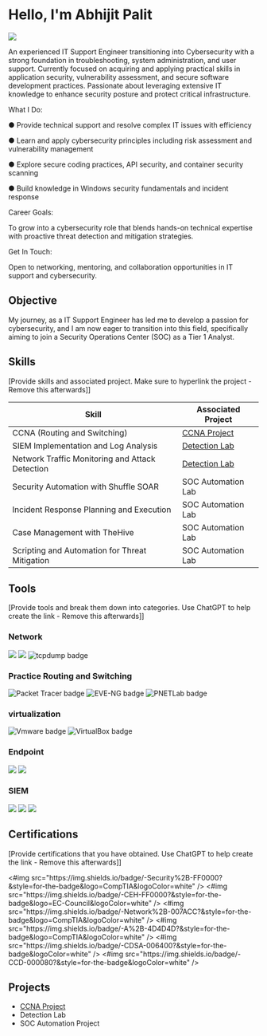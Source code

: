# Hello, I'm Abhijit Palit
<a href="https://linkedin.com/in/abhijit-palit-8b494237b/"><img src="https://img.shields.io/badge/-LinkedIn-0072b1?&style=for-the-badge&logo=linkedin&logoColor=white" /></a>

An experienced IT Support Engineer transitioning into Cybersecurity with a strong foundation in troubleshooting, system administration, and user support. Currently focused on acquiring and applying practical skills in application security, vulnerability assessment, and secure software development practices. Passionate about leveraging extensive IT knowledge to enhance security posture and protect critical infrastructure.

What I Do:

● Provide technical support and resolve complex IT issues with efficiency

● Learn and apply cybersecurity principles including risk assessment and vulnerability management

● Explore secure coding practices, API security, and container security scanning

● Build knowledge in Windows security fundamentals and incident response

Career Goals:

To grow into a cybersecurity role that blends hands-on technical expertise with proactive threat detection and mitigation strategies.

Get In Touch:

Open to networking, mentoring, and collaboration opportunities in IT support and cybersecurity.

## Objective

My journey, as a IT Support Engineer has led me to develop a passion for cybersecurity, and I am now eager to transition into this field, specifically aiming to join a Security Operations Center (SOC) as a Tier 1 Analyst.

## Skills
[Provide skills and associated project. Make sure to hyperlink the project - Remove this afterwards]]

| Skill                                         | Associated Project         |
|-----------------------------------------------|----------------------------|
| CCNA (Routing and Switching)          | <a href="https://github.com/HellowWorldMirth/CCNA-Project/tree/main">CCNA Project</a>|
| SIEM Implementation and Log Analysis          | <a href="https://google.com">Detection Lab</a>|
| Network Traffic Monitoring and Attack Detection | <a href="https://google.com">Detection Lab</a>|
| Security Automation with Shuffle SOAR         | SOC Automation Lab|
| Incident Response Planning and Execution      | SOC Automation Lab|
| Case Management with TheHive                  | SOC Automation Lab|
| Scripting and Automation for Threat Mitigation | SOC Automation Lab|

## Tools
[Provide tools and break them down into categories. Use ChatGPT to help create the link - Remove this afterwards]]

### Network
<div>
    <img src="https://img.shields.io/badge/-Wireshark-1679A7?&style=for-the-badge&logo=Wireshark&logoColor=white" />
    <img src="https://img.shields.io/badge/-Suricata-EF3B2D?&style=for-the-badge&logo=Suricata&logoColor=white" />
    <img src="https://img.shields.io/badge/-tcpdump-005f73?style=for-the-badge&logo=wireshark&logoColor=white" alt="tcpdump badge" />
</div>

### Practice Routing and Switching
<div>
    <img src="https://img.shields.io/badge/-Packet%20Tracer-0078D7?style=for-the-badge&logo=cisco&logoColor=white" alt="Packet Tracer badge" />
    <img src="https://img.shields.io/badge/-EVE--NG-2C3E50?style=for-the-badge&logo=virtualbox&logoColor=white" alt="EVE-NG badge" />
    <img src="https://img.shields.io/badge/-PNETLab-1F2937?style=for-the-badge&logo=linux&logoColor=white" alt="PNETLab badge" />
</div>

### virtualization
<div>
    <img src="https://img.shields.io/badge/-Vmware-607078?style=for-the-badge&logo=vmware&logoColor=white" alt="Vmware badge" />
    <img src="https://img.shields.io/badge/-VirtualBox-183A61?style=for-the-badge&logo=virtualbox&logoColor=white" alt="VirtualBox badge" />
</div>

### Endpoint
<div>
    <img src="https://img.shields.io/badge/-Microsoft_Defender_for_Endpoint-00A4EF?&style=for-the-badge&logo=Microsoft&logoColor=white" />
    <img src="https://img.shields.io/badge/-Velociraptor-4B275F?&style=for-the-badge&logo=Velociraptor&logoColor=white" />
</div>

### SIEM
<div>
    <img src="https://img.shields.io/badge/-Microsoft_Sentinel-0078D4?&style=for-the-badge&logo=Microsoft&logoColor=white" />
    <img src="https://img.shields.io/badge/-Splunk-000000?&style=for-the-badge&logo=Splunk&logoColor=white" />
    <img src="https://img.shields.io/badge/-Elastic-005571?&style=for-the-badge&logo=Elastic&logoColor=white" />
</div>

## Certifications
[Provide certifications that you have obtained. Use ChatGPT to help create the link - Remove this afterwards]]
<div>
<#img src="https://img.shields.io/badge/-Security%2B-FF0000?&style=for-the-badge&logo=CompTIA&logoColor=white" />
<#img src="https://img.shields.io/badge/-CEH-FF0000?&style=for-the-badge&logo=EC-Council&logoColor=white" />
<#img src="https://img.shields.io/badge/-Network%2B-007ACC?&style=for-the-badge&logo=CompTIA&logoColor=white" />
<#img src="https://img.shields.io/badge/-A%2B-4D4D4D?&style=for-the-badge&logo=CompTIA&logoColor=white" />
<#img src="https://img.shields.io/badge/-CDSA-006400?&style=for-the-badge&logoColor=white" />
<#img src="https://img.shields.io/badge/-CCD-000080?&style=for-the-badge&logoColor=white" />
</div>

## Projects
- <a href="https://github.com/HellowWorldMirth/CCNA-Project/tree/main">CCNA Project</a>
- Detection Lab
- SOC Automation Project
